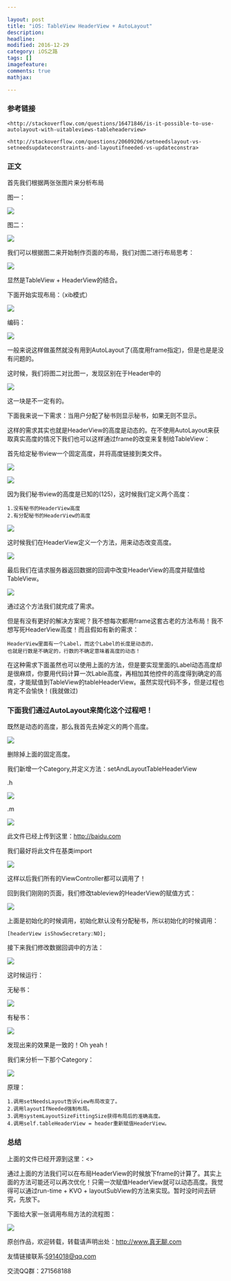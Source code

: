 ```yaml
---

layout: post
title: "iOS: TableView HeaderView + AutoLayout"
description: 
headline: 
modified: 2016-12-29
category: iOS之路
tags: []
imagefeature: 
comments: true
mathjax: 

---
```



### 参考链接
	
	<http://stackoverflow.com/questions/16471846/is-it-possible-to-use-autolayout-with-uitableviews-tableheaderview>
	
	<http://stackoverflow.com/questions/20609206/setneedslayout-vs-setneedsupdateconstraints-and-layoutifneeded-vs-updateconstra>
	
### 正文

首先我们根据两张张图片来分析布局

图一：

![](http://oapglm9vz.bkt.clouddn.com/1483000539.png )

图二：

![](http://oapglm9vz.bkt.clouddn.com/1483000454.png )

我们可以根据图二来开始制作页面的布局，我们对图二进行布局思考：

![](http://oapglm9vz.bkt.clouddn.com/1483000662.png )

显然是TableView + HeaderView的结合。


下面开始实现布局：（xib模式）

![](http://oapglm9vz.bkt.clouddn.com/1483000849.png )

编码：

![](http://oapglm9vz.bkt.clouddn.com/1483001128.png )

一般来说这样做虽然就没有用到AutoLayout了(高度用frame指定)，但是也是是没有问题的。

这时候，我们将图二对比图一，发现区别在于Header中的

![](http://oapglm9vz.bkt.clouddn.com/1483001317.png )

这一块是不一定有的。

下面我来说一下需求：当用户分配了秘书则显示秘书，如果无则不显示。

这样的需求其实也就是HeaderView的高度是动态的。在不使用AutoLayout来获取真实高度的情况下我们也可以这样通过frame的改变来复制给TableView：

首先给定秘书view一个固定高度，并将高度链接到类文件。

![](http://oapglm9vz.bkt.clouddn.com/1483001646.png )

![](http://oapglm9vz.bkt.clouddn.com/1483001712.png )

因为我们秘书view的高度是已知的(125)，这时候我们定义两个高度：

	1.没有秘书的HeaderView高度
	2.有分配秘书的HeaderView的高度

![](http://oapglm9vz.bkt.clouddn.com/1483001893.png )

这时候我们在HeaderView定义一个方法，用来动态改变高度。

![](http://oapglm9vz.bkt.clouddn.com/1483002043.png )

最后我们在请求服务器返回数据的回调中改变HeaderView的高度并赋值给TableView。

![](http://oapglm9vz.bkt.clouddn.com/1483002001.png )

通过这个方法我们就完成了需求。

但是有没有更好的解决方案呢？我不想每次都用frame这套古老的方法布局！我不想写死HeaderView高度！而且假如有新的需求：
	
	HeaderView里面有一个Label，而这个Label的长度是动态的，
	也就是行数是不确定的，行数的不确定意味着高度的动态！

在这种需求下面虽然也可以使用上面的方法，但是要实现里面的Label动态高度却是很麻烦，你要用代码计算一次Lable高度，再相加其他控件的高度得到确定的高度，才能赋值到TableView的tableHeaderView。虽然实现代码不多，但是过程也肯定不会愉快！(我就做过)

### 下面我们通过AutoLayout来简化这个过程吧！

既然是动态的高度，那么我首先去掉定义的两个高度。

![](http://oapglm9vz.bkt.clouddn.com/1483001893.png )

删除掉上面的固定高度。

我们新增一个Category,并定义方法：setAndLayoutTableHeaderView

.h

![](http://oapglm9vz.bkt.clouddn.com/1483002696.png )

.m

![](http://oapglm9vz.bkt.clouddn.com/1483003424.png )


此文件已经上传到这里：<http://baidu.com>

我们最好将此文件在基类import

![](http://oapglm9vz.bkt.clouddn.com/1483002865.png )

这样以后我们所有的ViewController都可以调用了！

回到我们刚刚的页面，我们修改tableview的HeaderView的赋值方式：

![](http://oapglm9vz.bkt.clouddn.com/1483003006.png )

上面是初始化的时候调用，初始化默认没有分配秘书，所以初始化的时候调用：
	
	[headerView isShowSecretary:NO];
	
接下来我们修改数据回调中的方法：

![](http://oapglm9vz.bkt.clouddn.com/1483003175.png )

这时候运行：

无秘书：

![](http://oapglm9vz.bkt.clouddn.com/1483000539.png )

有秘书：

![](http://oapglm9vz.bkt.clouddn.com/1483000454.png )

发现出来的效果是一致的！Oh yeah！

我们来分析一下那个Category：

![](http://oapglm9vz.bkt.clouddn.com/1483003424.png )

原理：

	1.调用setNeedsLayout告诉view布局改变了。
	2.调用layoutIfNeeded强制布局。
	3.调用systemLayoutSizeFittingSize获得布局后的准确高度。
	4.调用self.tableHeaderView = header重新赋值HeaderView。
	
### 总结

上面的文件已经开源到这里：<>

通过上面的方法我们可以在布局HeaderView的时候放下frame的计算了。其实上面的方法可能还可以再次优化！只需一次赋值HeaderView就可以动态高度。我觉得可以通过run-time + KVO + layoutSubView的方法来实现。暂时没时间去研究，先放下。
	
下面给大家一张调用布局方法的流程图：

![](http://oapglm9vz.bkt.clouddn.com/1483003691.png )



原创作品，欢迎转载，转载请声明出处：<http://www.真无聊.com>
 
友情链接联系:5914018@qq.com
 
交流QQ群：271568188

